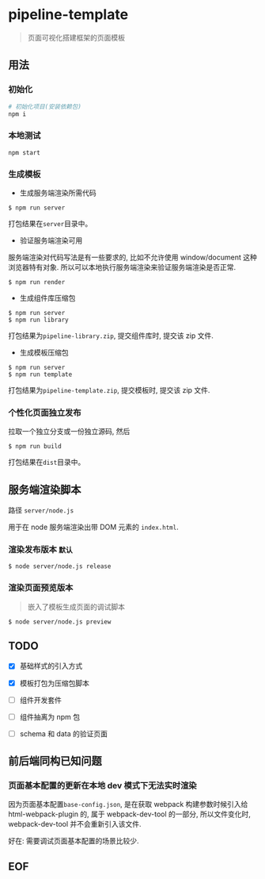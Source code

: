 # pipeline-template

> 页面可视化搭建框架的页面模板

## 用法

### 初始化

```bash
# 初始化项目(安装依赖包)
npm i
```

### 本地测试
```
npm start
```

### 生成模板
* 生成服务端渲染所需代码
```
$ npm run server
```
打包结果在`server`目录中。

* 验证服务端渲染可用

服务端渲染对代码写法是有一些要求的, 比如不允许使用 window/document 这种浏览器特有对象.
所以可以本地执行服务端渲染来验证服务端渲染是否正常.

```
$ npm run render
```

* 生成组件库压缩包
```
$ npm run server
$ npm run library
```

打包结果为`pipeline-library.zip`, 提交组件库时, 提交该 zip 文件.

* 生成模板压缩包
```
$ npm run server
$ npm run template
```

打包结果为`pipeline-template.zip`, 提交模板时, 提交该 zip 文件.

### 个性化页面独立发布
拉取一个独立分支或一份独立源码, 然后

```
$ npm run build
```

打包结果在`dist`目录中。

## 服务端渲染脚本
路径 `server/node.js`

用于在 node 服务端渲染出带 DOM 元素的 `index.html`.

### 渲染发布版本 `默认`
```
$ node server/node.js release
```

### 渲染页面预览版本
> 嵌入了模板生成页面的调试脚本
```
$ node server/node.js preview
```

## TODO
* [x] 基础样式的引入方式
* [x] 模板打包为压缩包脚本
* [ ] 组件开发套件
* [ ] 组件抽离为 npm 包
* [ ] schema 和 data 的验证页面


## 前后端同构已知问题

### 页面基本配置的更新在本地 dev 模式下无法实时渲染
因为页面基本配置`base-config.json`, 是在获取 webpack 构建参数时候引入给 html-webpack-plugin 的,
属于 webpack-dev-tool 的一部分, 所以文件变化时, webpack-dev-tool 并不会重新引入该文件.

好在: 需要调试页面基本配置的场景比较少.

## EOF

